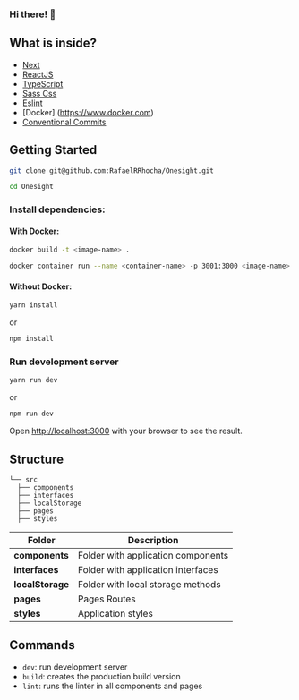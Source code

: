 ### Hi there! 👋

## What is inside?
- [Next](https://nextjs.org/docs)
- [ReactJS](https://reactjs.org)
- [TypeScript](https://www.typescriptlang.org)
- [Sass Css](https://sass-lang.com/)
- [Eslint](https://eslint.org)
- [Docker] (https://www.docker.com)
- [Conventional Commits](https://www.conventionalcommits.org/en/v1.0.0/)

## Getting Started

```bash
git clone git@github.com:RafaelRRhocha/Onesight.git
```

```bash
cd Onesight
```

### Install dependencies:

#### With Docker:

```bash
docker build -t <image-name> .
```

```bash
docker container run --name <container-name> -p 3001:3000 <image-name>
```

#### Without Docker:

```bash
yarn install
```

or

```bash
npm install
```

### Run development server

```bash
yarn run dev
```

or 

```bash
npm run dev
```

Open [http://localhost:3000](http://localhost:3000) with your browser to see the result.

## Structure

```
└── src
  ├── components
  ├── interfaces
  ├── localStorage
  ├── pages
  ├── styles
```

| Folder           | Description                                          |
| ----------       | -------------------------------------------          |
| **components**   | Folder with application components                   |
| **interfaces**   | Folder with application interfaces                   |
| **localStorage** | Folder with local storage methods                    |
| **pages**        | Pages Routes                                         |
| **styles**       | Application styles                                   |

## Commands

- `dev`: run development server
- `build`: creates the production build version
- `lint`: runs the linter in all components and pages